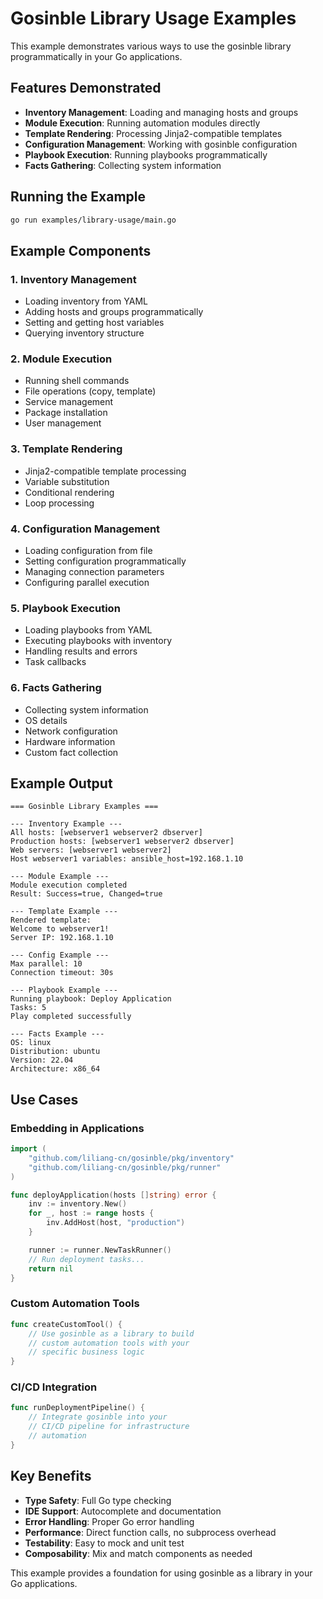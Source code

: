 # Gosinble Library Usage Examples

This example demonstrates various ways to use the gosinble library programmatically in your Go applications.

## Features Demonstrated

- **Inventory Management**: Loading and managing hosts and groups
- **Module Execution**: Running automation modules directly
- **Template Rendering**: Processing Jinja2-compatible templates
- **Configuration Management**: Working with gosinble configuration
- **Playbook Execution**: Running playbooks programmatically
- **Facts Gathering**: Collecting system information

## Running the Example

```bash
go run examples/library-usage/main.go
```

## Example Components

### 1. Inventory Management

- Loading inventory from YAML
- Adding hosts and groups programmatically
- Setting and getting host variables
- Querying inventory structure

### 2. Module Execution

- Running shell commands
- File operations (copy, template)
- Service management
- Package installation
- User management

### 3. Template Rendering

- Jinja2-compatible template processing
- Variable substitution
- Conditional rendering
- Loop processing

### 4. Configuration Management

- Loading configuration from file
- Setting configuration programmatically
- Managing connection parameters
- Configuring parallel execution

### 5. Playbook Execution

- Loading playbooks from YAML
- Executing playbooks with inventory
- Handling results and errors
- Task callbacks

### 6. Facts Gathering

- Collecting system information
- OS details
- Network configuration
- Hardware information
- Custom fact collection

## Example Output

```
=== Gosinble Library Examples ===

--- Inventory Example ---
All hosts: [webserver1 webserver2 dbserver]
Production hosts: [webserver1 webserver2 dbserver]
Web servers: [webserver1 webserver2]
Host webserver1 variables: ansible_host=192.168.1.10

--- Module Example ---
Module execution completed
Result: Success=true, Changed=true

--- Template Example ---
Rendered template:
Welcome to webserver1!
Server IP: 192.168.1.10

--- Config Example ---
Max parallel: 10
Connection timeout: 30s

--- Playbook Example ---
Running playbook: Deploy Application
Tasks: 5
Play completed successfully

--- Facts Example ---
OS: linux
Distribution: ubuntu
Version: 22.04
Architecture: x86_64
```

## Use Cases

### Embedding in Applications

```go
import (
    "github.com/liliang-cn/gosinble/pkg/inventory"
    "github.com/liliang-cn/gosinble/pkg/runner"
)

func deployApplication(hosts []string) error {
    inv := inventory.New()
    for _, host := range hosts {
        inv.AddHost(host, "production")
    }

    runner := runner.NewTaskRunner()
    // Run deployment tasks...
    return nil
}
```

### Custom Automation Tools

```go
func createCustomTool() {
    // Use gosinble as a library to build
    // custom automation tools with your
    // specific business logic
}
```

### CI/CD Integration

```go
func runDeploymentPipeline() {
    // Integrate gosinble into your
    // CI/CD pipeline for infrastructure
    // automation
}
```

## Key Benefits

- **Type Safety**: Full Go type checking
- **IDE Support**: Autocomplete and documentation
- **Error Handling**: Proper Go error handling
- **Performance**: Direct function calls, no subprocess overhead
- **Testability**: Easy to mock and unit test
- **Composability**: Mix and match components as needed

This example provides a foundation for using gosinble as a library in your Go applications.
